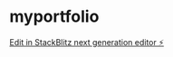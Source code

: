 # myportfolio

[Edit in StackBlitz next generation editor ⚡️](https://stackblitz.com/~/github.com/zynxoso/myportfolio)